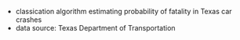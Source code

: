 - classication algorithm estimating probability of fatality in Texas car crashes
- data source: Texas Department of Transportation
